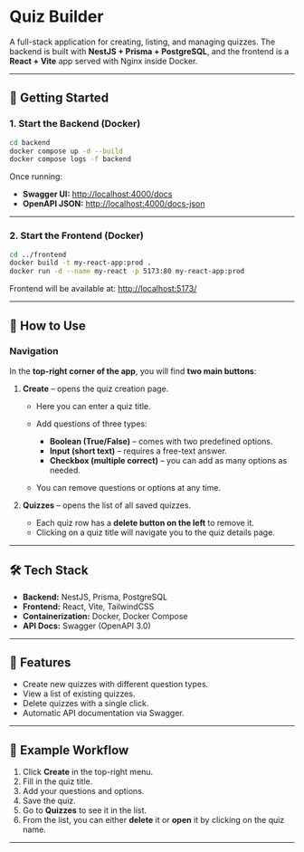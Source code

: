 
# Quiz Builder

A full-stack application for creating, listing, and managing quizzes.
The backend is built with **NestJS + Prisma + PostgreSQL**, and the frontend is a **React + Vite** app served with Nginx inside Docker.

---

## 🚀 Getting Started

### 1. Start the Backend (Docker)

```bash
cd backend
docker compose up -d --build
docker compose logs -f backend
```

Once running:

* **Swagger UI:** [http://localhost:4000/docs](http://localhost:4000/docs)
* **OpenAPI JSON:** [http://localhost:4000/docs-json](http://localhost:4000/docs-json)

---

### 2. Start the Frontend (Docker)

```bash
cd ../frontend
docker build -t my-react-app:prod .
docker run -d --name my-react -p 5173:80 my-react-app:prod
```

Frontend will be available at: [http://localhost:5173/](http://localhost:5173/)

---

## 📖 How to Use

### Navigation

In the **top-right corner of the app**, you will find **two main buttons**:

1. **Create** – opens the quiz creation page.

    * Here you can enter a quiz title.
    * Add questions of three types:

        * **Boolean (True/False)** – comes with two predefined options.
        * **Input (short text)** – requires a free-text answer.
        * **Checkbox (multiple correct)** – you can add as many options as needed.
    * You can remove questions or options at any time.

2. **Quizzes** – opens the list of all saved quizzes.

    * Each quiz row has a **delete button on the left** to remove it.
    * Clicking on a quiz title will navigate you to the quiz details page.

---

## 🛠️ Tech Stack

* **Backend:** NestJS, Prisma, PostgreSQL
* **Frontend:** React, Vite, TailwindCSS
* **Containerization:** Docker, Docker Compose
* **API Docs:** Swagger (OpenAPI 3.0)

---

## 🧩 Features

* Create new quizzes with different question types.
* View a list of existing quizzes.
* Delete quizzes with a single click.
* Automatic API documentation via Swagger.

---

## 📝 Example Workflow

1. Click **Create** in the top-right menu.
2. Fill in the quiz title.
3. Add your questions and options.
4. Save the quiz.
5. Go to **Quizzes** to see it in the list.
6. From the list, you can either **delete** it or **open** it by clicking on the quiz name.

---


